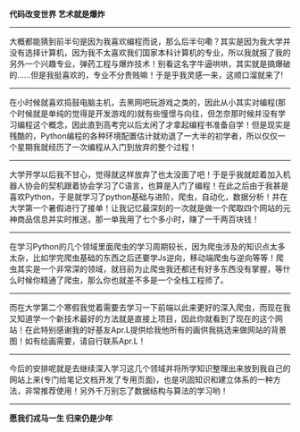 **代码改变世界 艺术就是爆炸**

------

大概都能猜到前半句是因为我喜欢编程而说，那么后半句嘞？其实是因为我大学并没有选择计算机，因为我不太喜欢我们国家本科计算机的专业，所以我就报了我的另外一个兴趣专业，弹药工程与爆炸技术！别看这名字牛逼哄哄，其实就是搞爆破的……但是我挺喜欢的，专业不分贵贱嘛！于是乎我灵感一来，这顺口溜就来了!

------

在小时候就喜欢捣鼓电脑主机，去黑网吧玩游戏之类的，因此从小其实对编程(那个时候就是单纯的觉得是开发游戏的)就有些憧憬与向往，但怎奈那时候并没有学习编程这个概念，因此直到高考完以后太闲了才拿起编程书准备自学！但是现实是残酷的，Python编程的各种环境配置估计就劝退了一大半的初学者，所以仅仅一个星期我就经历了一次编程从入门到放弃的整个过程！

------

大学开学以后我不甘心，觉得就这样放弃了也太没面了吧！于是乎我就趁着加入机器人协会的契机跟着协会学习了C语言，也算是入门了编程！在此之后由于我甚是喜欢Python，于是就学习了python基础与进阶，爬虫，自动化，数据分析！并在大学第一个暑假进行了接单！让我记忆最深刻的一次就是做一个爬取四个网站的元神商品信息并实时推送，那一单我用了七个多小时，赚了一千两百块钱！

------

在学习Python的几个领域里面爬虫的学习周期较长，因为爬虫涉及的知识点太多太杂，比如学完爬虫基础的东西之后还要学Js逆向，移动端爬虫与逆向等等！爬虫其实是一个非常深的领域，就目前为止爬虫我还都还有好多东西没有掌握，等什么时候你精通了爬虫，那么你也就差不多是一个全栈工程师了。

------

而在大学第二个寒假我觉着需要去学习一下前端以此来更好的深入爬虫，而现在我又知道学一个新技术最好的方法就是直接上项目，因此你就看到了现在的这个网站！在此特别感谢我的好基友Apr.L提供给我他所有的画供我挑选来做网站的背景图！如有绘画需要，请自行联系Apr.L！

------

今后的安排呢就是去继续深入学习这几个领域并将所学知识整理出来放到我自己的网站上来(专门给笔记文档开发了专用页面)，也是巩固知识和建立体系的一种方法，非常推荐使用！另外千万别忘了数据结构与算法的学习哟！

------

**愿我们戎马一生 归来仍是少年**